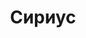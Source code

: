 --- 
title: "Сириус" 
site: "www.feorielt.ru" 
town: "Феодосия" 
tel: ["+38 0656 231177, +38 095 8629560, +380997862120"] 
address: "Россия, Республика Крым, г. Феодосия, ул. Куйбышева, 31" 
mail: "kovalieval@mail.ru" 
--- 
